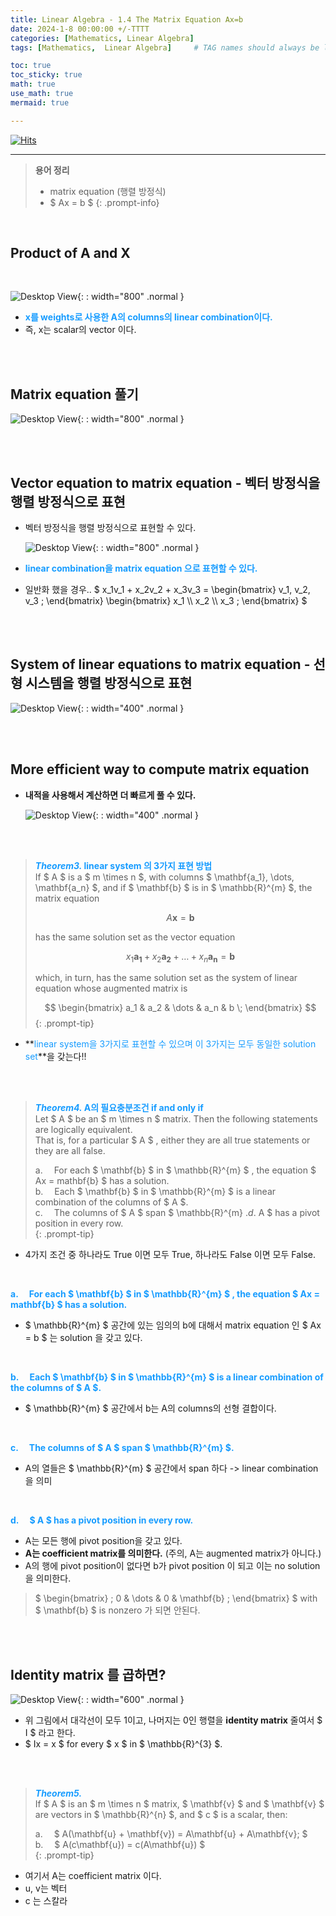 ```yaml
---
title: Linear Algebra - 1.4 The Matrix Equation Ax=b
date: 2024-1-8 00:00:00 +/-TTTT
categories: [Mathematics, Linear Algebra]
tags: [Mathematics,  Linear Algebra]     # TAG names should always be lowercase

toc: true
toc_sticky: true
math: true
use_math: true
mermaid: true

---
```


[![Hits](https://hits.seeyoufarm.com/api/count/incr/badge.svg?url=https%3A%2F%2Fepheria.github.io&count_bg=%2379C83D&title_bg=%23555555&icon=&icon_color=%23E7E7E7&title=views&edge_flat=false)](https://hits.seeyoufarm.com)

---

> **용어 정리**   
> * matrix equation (행렬 방정식)
> * $ Ax = b $
{: .prompt-info}

<br>

## Product of A and X

<br>

   ![Desktop View](/assets/img/post/mathematics/linearalgebra4_01.png){: : width="800" .normal }

- **<span style="color:#179CFF">x를 weights로 사용한 A의 columns의 linear combination이다.</span>**
- 즉, x는 scalar의 vector 이다.

<br>
<br>

## Matrix equation 풀기

   ![Desktop View](/assets/img/post/mathematics/linearalgebra4_02.png){: : width="800" .normal }

<br>
<br>

## Vector equation to matrix equation - 벡터 방정식을 행렬 방정식으로 표현

- 벡터 방정식을 행렬 방정식으로 표현할 수 있다.

   ![Desktop View](/assets/img/post/mathematics/linearalgebra4_03.png){: : width="800" .normal }

- **<span style="color:#179CFF">linear combination을 matrix equation 으로 표현할 수 있다.</span>**
- 일반화 했을 경우..
   $ x_1v_1 + x_2v_2 + x_3v_3 = \begin{bmatrix} v_1, v_2, v_3 \; \end{bmatrix}  \begin{bmatrix} x_1 \\\ x_2 \\\ x_3 \; \end{bmatrix} $

<br>
<br>

## System of linear equations to matrix equation - 선형 시스템을 행렬 방정식으로 표현

   ![Desktop View](/assets/img/post/mathematics/linearalgebra4_04.png){: : width="400" .normal }

<br>
<br>

## More efficient way to compute matrix equation

- **내적을 사용해서 계산하면 더 빠르게 풀 수 있다.**

   ![Desktop View](/assets/img/post/mathematics/linearalgebra4_05.png){: : width="400" .normal }

<br>
<br>

> ***<span style="color:#179CFF">Theorem3.  </span>*** **<span style="color:#179CFF">linear system 의 3가지 표현 방법 </span>**   
> If $ A $ is a $ m \times n $, with columns $ \mathbf{a_1}, \dots, \mathbf{a_n} $, and if $ \mathbf{b} $ is in $ \mathbb{R}^{m} $, the matrix equation   
>   
> $$ A\mathbf{x} = \mathbf{b} $$   
>   
> has the same solution set as the vector equation   
>   
> $$ x_1\mathbf{a_1} + x_2\mathbf{a_2} + \dots + x_n\mathbf{a_n} = \mathbf{b} $$   
>   
> which, in turn, has the same solution set as the system of linear equation whose augmented matrix is   
>   
> $$ \begin{bmatrix} a_1 & a_2 & \dots & a_n & b \; \end{bmatrix}  $$ 
{: .prompt-tip}

- **<span style="color:#179CFF">linear system을 3가지로 표현할 수 있으며 이 3가지는 모두 동일한 solution set</span>**을 갖는다!!

<br>
<br>

> ***<span style="color:#179CFF">Theorem4.  </span>*** **<span style="color:#179CFF">A의 필요충분조건 if and only if </span>**   
> Let $ A $ be an $ m \times n $ matrix. Then the following statements are logically equivalent.   
> That is, for a particular $ A $ , either they are all true statements or they are all false.   
>   
> a.  For each $ \mathbf{b} $ in $ \mathbb{R}^{m} $ , the equation $ Ax = mathbf{b} $ has a solution.   
> b.  Each $ \mathbf{b} $ in  $ \mathbb{R}^{m} $ is a linear combination of the columns of $ A $.   
> c.  The columns of $ A $ span  $ \mathbb{R}^{m} $.   
> d.  $ A $ has a pivot position in every row.   
{: .prompt-tip}

- 4가지 조건 중 하나라도 True 이면 모두 True, 하나라도 False 이면 모두 False.

<br>

**<span style="color:#179CFF"> a.  For each $ \mathbf{b} $ in $ \mathbb{R}^{m} $ , the equation $ Ax = mathbf{b} $ has a solution. </span>**
- $ \mathbb{R}^{m} $ 공간에 있는 임의의 b에 대해서 matrix equation 인 $ Ax = b $ 는 solution 을 갖고 있다.

<br>

**<span style="color:#179CFF"> b.  Each $ \mathbf{b} $ in  $ \mathbb{R}^{m} $ is a linear combination of the columns of $ A $. </span>**
- $ \mathbb{R}^{m} $ 공간에서 b는 A의 columns의 선형 결합이다.

<br>

**<span style="color:#179CFF"> c.  The columns of $ A $ span  $ \mathbb{R}^{m} $. </span>**
- A의 열들은 $ \mathbb{R}^{m} $ 공간에서 span 하다 -> linear combination을 의미

<br>

**<span style="color:#179CFF"> d.  $ A $ has a pivot position in every row. </span>**
- A는 모든 행에 pivot position을 갖고 있다.
- **A는 coefficient matrix를 의미한다.** (주의, A는 augmented matrix가 아니다.)
- A의 행에 pivot position이 없다면 b가 pivot position 이 되고 이는 no solution을 의미한다.
> $  \begin{bmatrix} \; 0 & \dots & 0 & \mathbf{b} \; \end{bmatrix} $ with $ \mathbf{b} $ is nonzero 가 되면 안된다. 

<br>
<br>

## Identity matrix 를 곱하면?

   ![Desktop View](/assets/img/post/mathematics/linearalgebra4_06.png){: : width="600" .normal }

- 위 그림에서 대각선이 모두 1이고, 나머지는 0인 행렬을 **identity matrix** 줄여서 $ I $ 라고 한다.
- $ Ix = x $ for every $ x $ in $ \mathbb{R}^{3} $.

<br>
<br>

> ***<span style="color:#179CFF">Theorem5.  </span>***   
> If $ A $ is an $ m \times n $ matrix, $ \mathbf{v} $ and $ \mathbf{v} $ are vectors in $ \mathbb{R}^{n} $, and  $ c $ is a scalar, then:   
>   
> a.  $ A(\mathbf{u} + \mathbf{v}) = A\mathbf{u} + A\mathbf{v}; $    
> b.  $ A(c\mathbf{u}) = c(A\mathbf{u}) $    
{: .prompt-tip}

- 여기서 A는 coefficient matrix 이다.
- u, v는 벡터
- c 는 스칼라